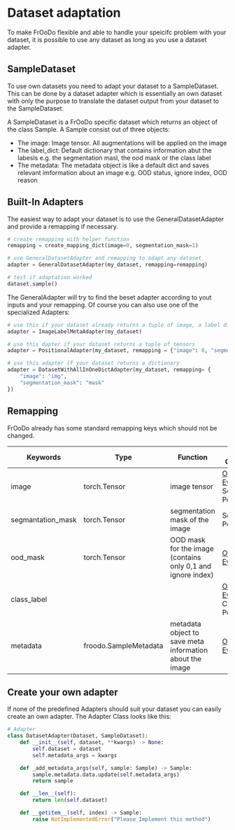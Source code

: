 # Dataset adaptation

To make FrOoDo flexible and able to handle your speicifc problem with your dataset, it is possible to use any dataset as long as you use a dataset adapter. 

## SampleDataset
To use own datasets you need to adapt your dataset to a SampleDataset. This can be done by a dataset adapter which is essentially an own dataset with only the purpose to translate the dataset output from your dataset to the SampleDataset.

A SampleDataset is a FrOoDo specific dataset which returns an object of the class Sample. A Sample consist out of three objects: 

- The image: Image tensor. All augmentations will be applied on the image
- The label_dict: Default dictionary that contains information abut the labesls e.g. the segmentation masl, the ood mask or the class label
- The metadata: The metadata object is like a default dict and saves relevant imformation about an image e.g. OOD status, ignore index, OOD reason



## Built-In Adapters

The easiest way to adapt your dataset is to use the GeneralDatasetAdapter and provide a remapping if necessary.

```python
# create remapping with helper function
remapping = create_mapping_dict(image=0, segmentation_mask=1)

# use GeneralDatasetAdapter and remapping to adapt any dataset
adapter = GeneralDatasetAdapter(my_dataset, remapping=remapping)

# test if adaptation worked
dataset.sample()
```

The GeneralAdapter will try to find the beset adapter according to yout inputs and your remapping. Of course you can also use one of the specialized Adapters:

```python
# use this if your dataset already returns a tuple of image, a label dictionary and optionally metadata
adapter = ImageLabelMetaAdapter(my_dataset)

# use this dapter if your dataset returns a tuple of tensors
adapter = PositionalAdapter(my_dataset, remapping = {"image": 0, "segmentation_mask": 1})

# use this adapter if your dataset returns a dictionary
adapter = DatasetWithAllInOneDictAdapter(my_dataset, remapping= {
    "image": "img",
    "segmentation_mask": "mask"
})
```

## Remapping

FrOoDo already has some standard remapping keys which should not be changed.

Keywords |  Type | Function | Usage in Component
 -- | -- | -- | --
image | torch.Tensor | image tensor | [OOD Evaluation](../froodo/experiment/components/interfaces/ood_strategy_component.py), Segmentation Performance
segmantation_mask | torch.Tensor  |segmentation mask of the image | Segmentation Performance
ood_mask | torch.Tensor  |OOD mask for the image (contains only 0,1 and ignore index) |  [OOD Evaluation](../froodo/experiment/components/interfaces/ood_strategy_component.py)
class_label |  | |  [OOD Evaluation](../froodo/experiment/components/interfaces/ood_strategy_component.py), Classification Performance
metadata | froodo.SampleMetadata | metadata object to save meta information about the image | [OOD Evaluation](../froodo/experiment/components/interfaces/ood_strategy_component.py)


## Create your own adapter

If none of the predefined Adapters should suit your dataset you can easily create an own adapter. The Adapter Class looks like this:


```python
# Adapter
class DatasetAdapter(Dataset, SampleDataset):
    def __init__(self, dataset, **kwargs) -> None:
        self.dataset = dataset
        self.metadata_args = kwargs

    def _add_metadata_args(self, sample: Sample) -> Sample:
        sample.metadata.data.update(self.metadata_args)
        return sample

    def __len__(self):
        return len(self.dataset)

    def __getitem__(self, index) -> Sample:
        raise NotImplementedError("Please Implement this method")
```